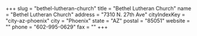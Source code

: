 +++
slug = "bethel-lutheran-church"
title = "Bethel Lutheran Church"
name = "Bethel Lutheran Church"
address = "7310 N. 27th Ave"
cityIndexKey = "city-az-phoenix"
city = "Phoenix"
state = "AZ"
postal = "85051"
website = ""
phone = "602-995-0629"
fax = ""
+++
